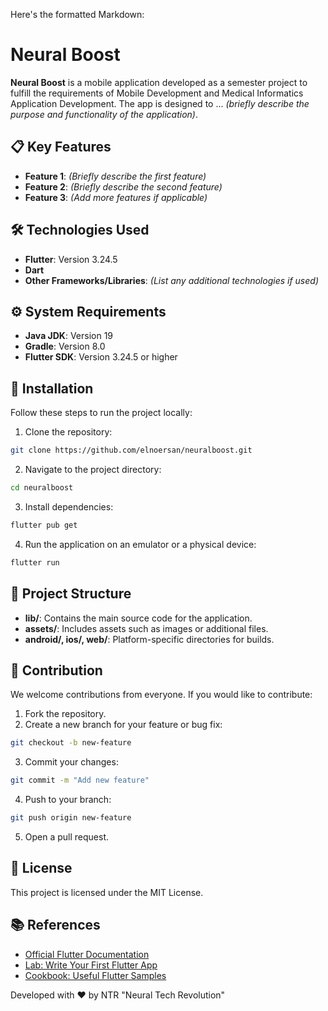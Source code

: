 Here's the formatted Markdown:

# Neural Boost

**Neural Boost** is a mobile application developed as a semester project to fulfill the requirements of Mobile Development and Medical Informatics Application Development. The app is designed to ... *(briefly describe the purpose and functionality of the application)*.

## 📋 Key Features

- **Feature 1**: *(Briefly describe the first feature)*
- **Feature 2**: *(Briefly describe the second feature)*
- **Feature 3**: *(Add more features if applicable)*

## 🛠️ Technologies Used

- **Flutter**: Version 3.24.5
- **Dart**
- **Other Frameworks/Libraries**: *(List any additional technologies if used)*

## ⚙️ System Requirements

- **Java JDK**: Version 19
- **Gradle**: Version 8.0
- **Flutter SDK**: Version 3.24.5 or higher

## 🚀 Installation

Follow these steps to run the project locally:

1. Clone the repository:
```bash
git clone https://github.com/elnoersan/neuralboost.git
```

2. Navigate to the project directory:
```bash
cd neuralboost
```

3. Install dependencies:
```bash
flutter pub get
```

4. Run the application on an emulator or a physical device:
```bash
flutter run
```

## 📂 Project Structure

- **lib/**: Contains the main source code for the application.
- **assets/**: Includes assets such as images or additional files.
- **android/, ios/, web/**: Platform-specific directories for builds.

## 🤝 Contribution

We welcome contributions from everyone. If you would like to contribute:

1. Fork the repository.
2. Create a new branch for your feature or bug fix:
```bash
git checkout -b new-feature
```

3. Commit your changes:
```bash
git commit -m "Add new feature"
```

4. Push to your branch:
```bash
git push origin new-feature
```

5. Open a pull request.

## 📜 License

This project is licensed under the MIT License.

## 📚 References

- [Official Flutter Documentation](https://flutter.dev/docs)
- [Lab: Write Your First Flutter App](https://flutter.dev/docs/get-started/codelab)
- [Cookbook: Useful Flutter Samples](https://flutter.dev/docs/cookbook)

Developed with ❤️ by NTR "Neural Tech Revolution"
